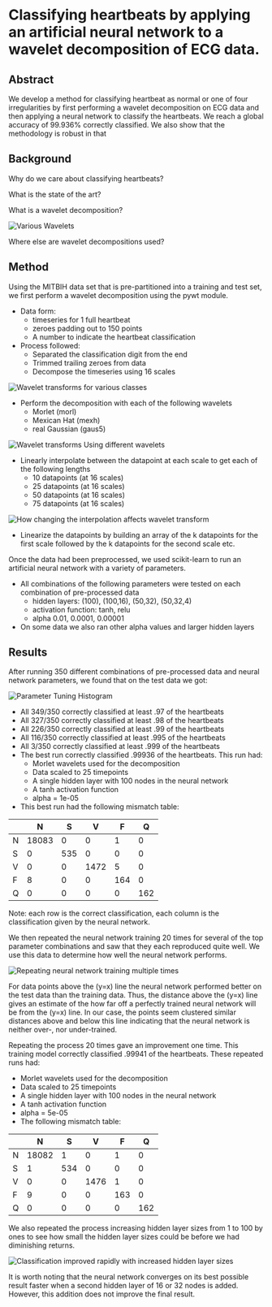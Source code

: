 # Classifying heartbeats by applying an artificial neural network to a wavelet decomposition of ECG data.

## Abstract

We develop a method for classifying heartbeat as normal or one of four irregularities by first performing a wavelet decomposition on ECG data and then applying a neural network to classify the heartbeats. We reach a global accuracy of 99.936% correctly classified. We also show that the methodology is robust in that 

## Background

Why do we care about classifying heartbeats?

What is the state of the art?

What is a wavelet decomposition?

![Various Wavelets](wavelets.png)

Where else are wavelet decompositions used?

## Method

Using the MITBIH data set that is pre-partitioned into a training and test set, we first perform a wavelet decomposition using the pywt module.
* Data form:
  * timeseries for 1 full heartbeat
  * zeroes padding out to 150 points
  * A number to indicate the heartbeat classification
* Process followed:
  * Separated the classification digit from the end
  * Trimmed trailing zeroes from data
  * Decompose the timeseries using 16 scales

![Wavelet transforms for various classes](wavelet_class.png)

  * Perform the decomposition with each of the following wavelets
    * Morlet        (morl)
    * Mexican Hat   (mexh)
    * real Gaussian (gaus5)

![Wavelet transforms Using different wavelets](wavelet_types.png)

  * Linearly interpolate between the datapoint at each scale to get each of the following lengths
    * 10 datapoints (at 16 scales)
    * 25 datapoints (at 16 scales)
    * 50 datapoints (at 16 scales)
    * 75 datapoints (at 16 scales)

![How changing the interpolation affects wavelet transform](wavelet_scales.png)

  * Linearize the datapoints by building an array of the k datapoints for the first scale followed by the k datapoints for the second scale etc.

Once the data had been preprocessed, we used scikit-learn to run an artificial neural network with a variety of parameters.
* All combinations of the following parameters were tested on each combination of pre-processed data
  * hidden layers: (100), (100,16), (50,32), (50,32,4)
  * activation function: tanh, relu
  * alpha 0.01, 0.0001, 0.00001
* On some data we also ran other alpha values and larger hidden layers

## Results

After running 350 different combinations of pre-processed data and neural network parameters, we found that on the test data we got:

![Parameter Tuning Histogram](parameter_tuning.png)
* All 349/350 correctly classified at least .97 of the heartbeats
* All 327/350 correctly classified at least .98 of the heartbeats
* All 226/350 correctly classified at least .99 of the heartbeats
* All 116/350 correctly classified at least .995 of the heartbeats
* All 3/350 correctly classified at least .999 of the heartbeats
* The best run correctly classified .99936 of the heartbeats. This run had:
  * Morlet wavelets used for the decomposition
  * Data scaled to 25 timepoints
  * A single hidden layer with 100 nodes in the neural network
  * A tanh activation function
  * alpha = 1e-05
* This best run had the following mismatch table:

|	|N	|S	|V	|F	|Q	|
| ----- | ----- | ----- | ----- | ----- | ----- |
|N	|18083	|0	|0	|1	|0	|
|S	|0	|535	|0	|0	|0	|
|V	|0	|0	|1472	|5	|0	|
|F	|8	|0	|0	|164	|0	|
|Q	|0	|0	|0	|0	|162	|

Note: each row is the correct classification, each column is the classification given by the neural network.

We then repeated the neural network training 20 times for several of the top parameter combinations and saw that they each reproduced quite well. We use this data to determine how well the neural network performs.

![Repeating neural network training multiple times](reproducible.png)

For data points above the \(y=x\) line the neural network performed better on the test data than the training data. Thus, the distance above the \(y=x\) line gives an estimate of the how far off a perfectly trained neural network will be from the \(y=x\) line. In our case, the points seem clustered similar distances above and below this line indicating that the neural network is neither over-, nor under-trained.

Repeating the process 20 times gave an improvement one time. This training model correctly classified .99941 of the heartbeats. These repeated runs had:
  * Morlet wavelets used for the decomposition
  * Data scaled to 25 timepoints
  * A single hidden layer with 100 nodes in the neural network
  * A tanh activation function
  * alpha = 5e-05
* The following mismatch table:

|	|N	|S	|V	|F	|Q	|
| ----- | ----- | ----- | ----- | ----- | ----- |
|N	|18082	|1	|0	|1	|0	|
|S	|1	|534	|0	|0	|0	|
|V	|0	|0	|1476	|1	|0	|
|F	|9	|0	|0	|163	|0	|
|Q	|0	|0	|0	|0	|162	|


We also repeated the process increasing hidden layer sizes from 1 to 100 by ones to see how small the hidden layer sizes could be before we had diminishing returns.

![Classification improved rapidly with increased hidden layer sizes](incremental_convergence.png)

It is worth noting that the neural network converges on its best possible result faster when a second hidden layer of 16 or 32 nodes is added. However, this addition does not improve the final result.
